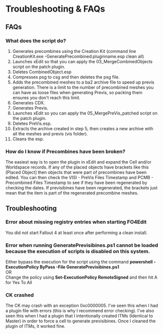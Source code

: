 # Troubleshooting & FAQs

## FAQs

### What does the script do?
1) Generates precombines using the Creation Kit (command line CreationKit.exe -GeneratePrecombined:pluginname.esp clean all)
2) Launches xEdit so that you can apply the 03_MergeCombinedObjects script on the patch plugin.
3) Deletes CombinedObject.esp
4) Compresses psg to csg and then deletes the psg file.
5) Adds the precombined meshes to a ba2 archive file to speed up previs generation. There is a limit to the number of precombined meshes you can have as loose files when generating Previs, so packing them ensures you don't reach this limit.
6) Generates CDX.
7) Generates Previs.
8) Launches xEdit so you can apply the 05_MergePreVis_patched script on the patch plugin.
9) Deletes PreVis.esp.
10) Extracts the archive created in step 5, then creates a new archive with all the meshes and previs (vis folder).
11) Cleans the esp.

### How do I know if Precombines have been broken?
The easiest way is to open the plugin in xEdit and expand the Cell and/or Worldspace records. If any of the placed objects have brackets like this [Placed Object] then objects that were part of precombines have been edited. You can then check the VISI - PreVis Files Timestamp and PCMB - Precombined Files Timestamp to see if they have been regenerated by checking the dates. If previsibines have been regenerated, the brackets just mean that the item is part of the regenerated precombine meshes.

## Troubleshooting

### Error about missing registry entries when starting FO4Edit
You did not start Fallout 4 at least once after performing a clean install.

### Error when running GeneratePrevisibines.ps1 cannot be loaded because the execution of scripts is disabled on this system.
Either bypass the execution for the script using the command <b>powershell -ExecutionPolicy ByPass -File GeneratePrevisibines.ps1</b><br>
OR<br>
Change the policy using <b>Set-ExecutionPolicy RemoteSigned</b> and then hit A for Yes To All

### CK crashed
The CK may crash with an exception 0xc0000005. I've seen this when I had a plugin file with errors (this is why I recommend error checking). I've also seen this when I had a plugin that I intentionally created ITMs (Identical to Master) in order to force a cell to generate previsibines. Once I cleaned the plugin of ITMs, it worked fine.
